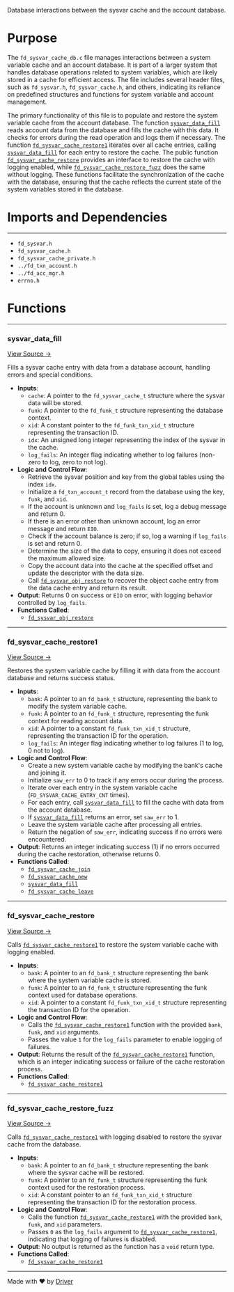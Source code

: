 <!--------------------------------------------------------------------------------->
<!-- IMPORTANT: This file is auto-generated by Driver (https://driver.ai). -------->
<!-- Manual edits may be overwritten on future commits. --------------------------->
<!--------------------------------------------------------------------------------->

Database interactions between the sysvar cache and the account database.

# Purpose
The `fd_sysvar_cache_db.c` file manages interactions between a system variable cache and an account database. It is part of a larger system that handles database operations related to system variables, which are likely stored in a cache for efficient access. The file includes several header files, such as `fd_sysvar.h`, `fd_sysvar_cache.h`, and others, indicating its reliance on predefined structures and functions for system variable and account management.

The primary functionality of this file is to populate and restore the system variable cache from the account database. The function [`sysvar_data_fill`](<#sysvar_data_fill>) reads account data from the database and fills the cache with this data. It checks for errors during the read operation and logs them if necessary. The function [`fd_sysvar_cache_restore1`](<#fd_sysvar_cache_restore1>) iterates over all cache entries, calling [`sysvar_data_fill`](<#sysvar_data_fill>) for each entry to restore the cache. The public function [`fd_sysvar_cache_restore`](<#fd_sysvar_cache_restore>) provides an interface to restore the cache with logging enabled, while [`fd_sysvar_cache_restore_fuzz`](<#fd_sysvar_cache_restore_fuzz>) does the same without logging. These functions facilitate the synchronization of the cache with the database, ensuring that the cache reflects the current state of the system variables stored in the database.
# Imports and Dependencies

---
- `fd_sysvar.h`
- `fd_sysvar_cache.h`
- `fd_sysvar_cache_private.h`
- `../fd_txn_account.h`
- `../fd_acc_mgr.h`
- `errno.h`


# Functions

---
### sysvar\_data\_fill<!-- {{#callable:sysvar_data_fill}} -->
[View Source →](<../../../../../../src/flamenco/runtime/sysvar/fd_sysvar_cache_db.c#L11>)

Fills a sysvar cache entry with data from a database account, handling errors and special conditions.
- **Inputs**:
    - ``cache``: A pointer to the `fd_sysvar_cache_t` structure where the sysvar data will be stored.
    - ``funk``: A pointer to the `fd_funk_t` structure representing the database context.
    - ``xid``: A constant pointer to the `fd_funk_txn_xid_t` structure representing the transaction ID.
    - ``idx``: An unsigned long integer representing the index of the sysvar in the cache.
    - ``log_fails``: An integer flag indicating whether to log failures (non-zero to log, zero to not log).
- **Logic and Control Flow**:
    - Retrieve the sysvar position and key from the global tables using the index `idx`.
    - Initialize a `fd_txn_account_t` record from the database using the key, `funk`, and `xid`.
    - If the account is unknown and `log_fails` is set, log a debug message and return 0.
    - If there is an error other than unknown account, log an error message and return `EIO`.
    - Check if the account balance is zero; if so, log a warning if `log_fails` is set and return 0.
    - Determine the size of the data to copy, ensuring it does not exceed the maximum allowed size.
    - Copy the account data into the cache at the specified offset and update the descriptor with the data size.
    - Call [`fd_sysvar_obj_restore`](<fd_sysvar_cache.c.md#fd_sysvar_obj_restore>) to recover the object cache entry from the data cache entry and return its result.
- **Output**: Returns 0 on success or `EIO` on error, with logging behavior controlled by `log_fails`.
- **Functions Called**:
    - [`fd_sysvar_obj_restore`](<fd_sysvar_cache.c.md#fd_sysvar_obj_restore>)


---
### fd\_sysvar\_cache\_restore1<!-- {{#callable:fd_sysvar_cache_restore1}} -->
[View Source →](<../../../../../../src/flamenco/runtime/sysvar/fd_sysvar_cache_db.c#L49>)

Restores the system variable cache by filling it with data from the account database and returns success status.
- **Inputs**:
    - ``bank``: A pointer to an `fd_bank_t` structure, representing the bank to modify the system variable cache.
    - ``funk``: A pointer to an `fd_funk_t` structure, representing the funk context for reading account data.
    - ``xid``: A pointer to a constant `fd_funk_txn_xid_t` structure, representing the transaction ID for the operation.
    - ``log_fails``: An integer flag indicating whether to log failures (1 to log, 0 not to log).
- **Logic and Control Flow**:
    - Create a new system variable cache by modifying the bank's cache and joining it.
    - Initialize `saw_err` to 0 to track if any errors occur during the process.
    - Iterate over each entry in the system variable cache (`FD_SYSVAR_CACHE_ENTRY_CNT` times).
    - For each entry, call [`sysvar_data_fill`](<#sysvar_data_fill>) to fill the cache with data from the account database.
    - If [`sysvar_data_fill`](<#sysvar_data_fill>) returns an error, set `saw_err` to 1.
    - Leave the system variable cache after processing all entries.
    - Return the negation of `saw_err`, indicating success if no errors were encountered.
- **Output**: Returns an integer indicating success (1) if no errors occurred during the cache restoration, otherwise returns 0.
- **Functions Called**:
    - [`fd_sysvar_cache_join`](<fd_sysvar_cache.c.md#fd_sysvar_cache_join>)
    - [`fd_sysvar_cache_new`](<fd_sysvar_cache.c.md#fd_sysvar_cache_new>)
    - [`sysvar_data_fill`](<#sysvar_data_fill>)
    - [`fd_sysvar_cache_leave`](<fd_sysvar_cache.c.md#fd_sysvar_cache_leave>)


---
### fd\_sysvar\_cache\_restore<!-- {{#callable:fd_sysvar_cache_restore}} -->
[View Source →](<../../../../../../src/flamenco/runtime/sysvar/fd_sysvar_cache_db.c#L68>)

Calls [`fd_sysvar_cache_restore1`](<#fd_sysvar_cache_restore1>) to restore the system variable cache with logging enabled.
- **Inputs**:
    - ``bank``: A pointer to an `fd_bank_t` structure representing the bank where the system variable cache is stored.
    - ``funk``: A pointer to an `fd_funk_t` structure representing the funk context used for database operations.
    - ``xid``: A pointer to a constant `fd_funk_txn_xid_t` structure representing the transaction ID for the operation.
- **Logic and Control Flow**:
    - Calls the [`fd_sysvar_cache_restore1`](<#fd_sysvar_cache_restore1>) function with the provided `bank`, `funk`, and `xid` arguments.
    - Passes the value `1` for the `log_fails` parameter to enable logging of failures.
- **Output**: Returns the result of the [`fd_sysvar_cache_restore1`](<#fd_sysvar_cache_restore1>) function, which is an integer indicating success or failure of the cache restoration process.
- **Functions Called**:
    - [`fd_sysvar_cache_restore1`](<#fd_sysvar_cache_restore1>)


---
### fd\_sysvar\_cache\_restore\_fuzz<!-- {{#callable:fd_sysvar_cache_restore_fuzz}} -->
[View Source →](<../../../../../../src/flamenco/runtime/sysvar/fd_sysvar_cache_db.c#L75>)

Calls [`fd_sysvar_cache_restore1`](<#fd_sysvar_cache_restore1>) with logging disabled to restore the sysvar cache from the database.
- **Inputs**:
    - ``bank``: A pointer to an `fd_bank_t` structure representing the bank where the sysvar cache will be restored.
    - ``funk``: A pointer to an `fd_funk_t` structure representing the funk context used for the restoration process.
    - ``xid``: A constant pointer to an `fd_funk_txn_xid_t` structure representing the transaction ID for the restoration process.
- **Logic and Control Flow**:
    - Calls the function [`fd_sysvar_cache_restore1`](<#fd_sysvar_cache_restore1>) with the provided `bank`, `funk`, and `xid` parameters.
    - Passes `0` as the `log_fails` argument to [`fd_sysvar_cache_restore1`](<#fd_sysvar_cache_restore1>), indicating that logging of failures is disabled.
- **Output**: No output is returned as the function has a `void` return type.
- **Functions Called**:
    - [`fd_sysvar_cache_restore1`](<#fd_sysvar_cache_restore1>)



---
Made with ❤️ by [Driver](https://www.driver.ai/)